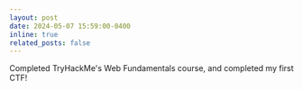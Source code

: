 ```yaml
---
layout: post
date: 2024-05-07 15:59:00-0400
inline: true
related_posts: false
---
```



Completed TryHackMe's Web Fundamentals course, and completed my first CTF!